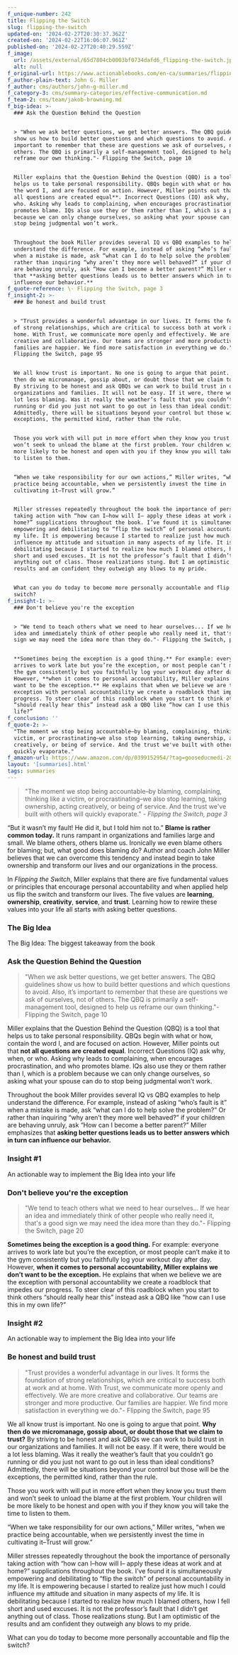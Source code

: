 ```yaml
---
f_unique-number: 242
title: Flipping the Switch
slug: flipping-the-switch
updated-on: '2024-02-27T20:30:37.362Z'
created-on: '2024-02-22T16:06:07.961Z'
published-on: '2024-02-27T20:40:29.559Z'
f_image:
  url: /assets/external/65d7804cb0003bf0734dafd6_flipping-the-switch.jpeg
  alt: null
f_original-url: https://www.actionablebooks.com/en-ca/summaries/flipping-the-switch/
f_author-plain-text: John G. Miller
f_author: cms/authors/john-g-miller.md
f_category-3: cms/summary-categories/effective-communication.md
f_team-2: cms/team/jakob-browning.md
f_big-idea: >-
  ### Ask the Question Behind the Question


  > "When we ask better questions, we get better answers. The QBQ guidelines
  show us how to build better questions and which questions to avoid. Also, it’s
  important to remember that these are questions we ask of ourselves, not of
  others. The QBQ is primarily a self-management tool, designed to help us
  reframe our own thinking."- Flipping the Switch, page 10


  Miller explains that the Question Behind the Question (QBQ) is a tool that
  helps us to take personal responsibility. QBQs begin with what or how, contain
  the word I, and are focused on action. However, Miller points out that **not
  all questions are created equal**. Incorrect Questions (IQ) ask why, when, or
  who. Asking why leads to complaining, when encourages procrastination, and who
  promotes blame. IQs also use they or them rather than I, which is a problem
  because we can only change ourselves, so asking what your spouse can do to
  stop being judgmental won’t work.


  Throughout the book Miller provides several IQ vs QBQ examples to help
  understand the difference. For example, instead of asking “who’s fault is it”
  when a mistake is made, ask “what can I do to help solve the problem?” Or
  rather than inquiring “why aren’t they more well behaved?” if your children
  are behaving unruly, ask “How can I become a better parent?” Miller emphasizes
  that **asking better questions leads us to better answers which in turn can
  influence our behavior.**
f_quote-reference: \- Flipping the Switch, page 3
f_insight-2: >-
  ### Be honest and build trust


  > "Trust provides a wonderful advantage in our lives. It forms the foundation
  of strong relationships, which are critical to success both at work and at
  home. With Trust, we communicate more openly and effectively. We are more
  creative and collaborative. Our teams are stronger and more productive. Our
  families are happier. We find more satisfaction in everything we do."-
  Flipping the Switch, page 95


  We all know trust is important. No one is going to argue that point. **Why
  then do we micromanage, gossip about, or doubt those that we claim to trust?**
  By striving to be honest and ask QBQs we can work to build trust in our
  organizations and families. It will not be easy. If it were, there would be a
  lot less blaming. Was it really the weather’s fault that you couldn’t go
  running or did you just not want to go out in less than ideal conditions?
  Admittedly, there will be situations beyond your control but those will be the
  exceptions, the permitted kind, rather than the rule.


  Those you work with will put in more effort when they know you trust them and
  won’t seek to unload the blame at the first problem. Your children will be
  more likely to be honest and open with you if they know you will take the time
  to listen to them.


  “When we take responsibility for our own actions,” Miller writes, “when we
  practice being accountable, when we persistently invest the time in
  cultivating it–Trust will grow.”


  Miller stresses repeatedly throughout the book the importance of personally
  taking action with “how can I–how will I– apply these ideas at work and at
  home?” supplications throughout the book. I’ve found it is simultaneously
  empowering and debilitating to “flip the switch” of personal accountability in
  my life. It is empowering because I started to realize just how much I could
  influence my attitude and situation in many aspects of my life. It is
  debilitating because I started to realize how much I blamed others, how I fell
  short and used excuses. It is not the professor’s fault that I didn’t get
  anything out of class. Those realizations stung. But I am optimistic of the
  results and am confident they outweigh any blows to my pride.


  What can you do today to become more personally accountable and flip the
  switch?
f_insight-1: >-
  ### Don't believe you're the exception


  > "We tend to teach others what we need to hear ourselves... If we hear an
  idea and immediately think of other people who really need it, that's a good
  sign we may need the idea more than they do."- Flipping the Switch, page 20


  **Sometimes being the exception is a good thing.** For example: everyone
  arrives to work late but you’re the exception, or most people can’t make it to
  the gym consistently but you faithfully log your workout day after day.
  However, **when it comes to personal accountability, Miller explains we don’t
  want to be the exception.** He explains that when we believe we are the
  exception with personal accountability we create a roadblock that impedes our
  progress. To steer clear of this roadblock when you start to think others
  “should really hear this” instead ask a QBQ like “how can I use this in my own
  life?”
f_conclusion: ''
f_quote-2: >-
  "The moment we stop being accountable–by blaming, complaining, thinking like a
  victim, or procrastinating–we also stop learning, taking ownership, acting
  creatively, or being of service. And the trust we've built with others will
  quickly evaporate."
f_amazon-url: https://www.amazon.com/dp/0399152954/?tag=gooseducmedi-20
layout: '[summaries].html'
tags: summaries
---
```


> "The moment we stop being accountable–by blaming, complaining, thinking like a victim, or procrastinating–we also stop learning, taking ownership, acting creatively, or being of service. And the trust we've built with others will quickly evaporate." _\- Flipping the Switch, page 3_

“But it wasn’t my fault! He did it, but I told him not to.” **Blame is rather common today.** It runs rampant in organizations and families large and small. We blame others, others blame us. Ironically we even blame others for blaming; but, what good does blaming do? Author and coach John Miller believes that we can overcome this tendency and instead begin to take ownership and transform our lives and our organizations in the process.

In _Flipping the Switch_, Miller explains that there are five fundamental values or principles that encourage personal accountability and when applied help us flip the switch and transform our lives. The five values are **learning**, **ownership**, **creativity**, **service**, and **trust**. Learning how to rewire these values into your life all starts with asking better questions.

### The Big Idea

The Big Idea: The biggest takeaway from the book

### Ask the Question Behind the Question

> "When we ask better questions, we get better answers. The QBQ guidelines show us how to build better questions and which questions to avoid. Also, it’s important to remember that these are questions we ask of ourselves, not of others. The QBQ is primarily a self-management tool, designed to help us reframe our own thinking."- Flipping the Switch, page 10

Miller explains that the Question Behind the Question (QBQ) is a tool that helps us to take personal responsibility. QBQs begin with what or how, contain the word I, and are focused on action. However, Miller points out that **not all questions are created equal**. Incorrect Questions (IQ) ask why, when, or who. Asking why leads to complaining, when encourages procrastination, and who promotes blame. IQs also use they or them rather than I, which is a problem because we can only change ourselves, so asking what your spouse can do to stop being judgmental won’t work.

Throughout the book Miller provides several IQ vs QBQ examples to help understand the difference. For example, instead of asking “who’s fault is it” when a mistake is made, ask “what can I do to help solve the problem?” Or rather than inquiring “why aren’t they more well behaved?” if your children are behaving unruly, ask “How can I become a better parent?” Miller emphasizes that **asking better questions leads us to better answers which in turn can influence our behavior.**

### Insight #1

An actionable way to implement the Big Idea into your life

### Don't believe you're the exception

> "We tend to teach others what we need to hear ourselves... If we hear an idea and immediately think of other people who really need it, that's a good sign we may need the idea more than they do."- Flipping the Switch, page 20

**Sometimes being the exception is a good thing.** For example: everyone arrives to work late but you’re the exception, or most people can’t make it to the gym consistently but you faithfully log your workout day after day. However, **when it comes to personal accountability, Miller explains we don’t want to be the exception.** He explains that when we believe we are the exception with personal accountability we create a roadblock that impedes our progress. To steer clear of this roadblock when you start to think others “should really hear this” instead ask a QBQ like “how can I use this in my own life?”

### Insight #2

An actionable way to implement the Big Idea into your life

### Be honest and build trust

> "Trust provides a wonderful advantage in our lives. It forms the foundation of strong relationships, which are critical to success both at work and at home. With Trust, we communicate more openly and effectively. We are more creative and collaborative. Our teams are stronger and more productive. Our families are happier. We find more satisfaction in everything we do."- Flipping the Switch, page 95

We all know trust is important. No one is going to argue that point. **Why then do we micromanage, gossip about, or doubt those that we claim to trust?** By striving to be honest and ask QBQs we can work to build trust in our organizations and families. It will not be easy. If it were, there would be a lot less blaming. Was it really the weather’s fault that you couldn’t go running or did you just not want to go out in less than ideal conditions? Admittedly, there will be situations beyond your control but those will be the exceptions, the permitted kind, rather than the rule.

Those you work with will put in more effort when they know you trust them and won’t seek to unload the blame at the first problem. Your children will be more likely to be honest and open with you if they know you will take the time to listen to them.

“When we take responsibility for our own actions,” Miller writes, “when we practice being accountable, when we persistently invest the time in cultivating it–Trust will grow.”

Miller stresses repeatedly throughout the book the importance of personally taking action with “how can I–how will I– apply these ideas at work and at home?” supplications throughout the book. I’ve found it is simultaneously empowering and debilitating to “flip the switch” of personal accountability in my life. It is empowering because I started to realize just how much I could influence my attitude and situation in many aspects of my life. It is debilitating because I started to realize how much I blamed others, how I fell short and used excuses. It is not the professor’s fault that I didn’t get anything out of class. Those realizations stung. But I am optimistic of the results and am confident they outweigh any blows to my pride.

What can you do today to become more personally accountable and flip the switch?
